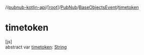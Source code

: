 //[pubnub-kotlin-api](../../../../index.md)/[[root]](../../index.md)/[PubNub](../index.md)/[BaseObjectsEvent](index.md)/[timetoken](timetoken.md)

# timetoken

[js]\
abstract var [timetoken](timetoken.md): [String](https://kotlinlang.org/api/latest/jvm/stdlib/kotlin/-string/index.html)
